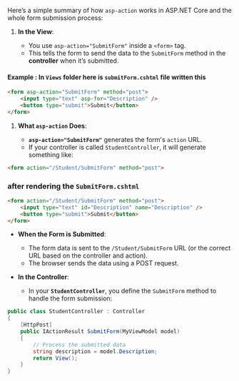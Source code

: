 Here’s a simple summary of how `asp-action` works in ASP.NET Core and the whole form submission process:

1. **In the View**:
    
    - You use `asp-action="SubmitForm"` inside a `<form>` tag.
    - This tells the form to send the data to the `SubmitForm` method in the **controller** when it’s submitted.
#### Example : In `Views` folder here is `submitForm.cshtml` file written this
```html
<form asp-action="SubmitForm" method="post">
    <input type="text" asp-for="Description" />
    <button type="submit">Submit</button>
</form>

```


1. **What `asp-action` Does**:
    
    - **`asp-action="SubmitForm"`** generates the form's `action` URL.
    - If your controller is called `StudentController`, it will generate something like:
```html
<form action="/Student/SubmitForm" method="post">
```

### after **rendering** the `SubmitForm.cshtml` 
```html
<form action="/Student/SubmitForm" method="post">
    <input type="text" id="Description" name="Description" />
    <button type="submit">Submit</button>
</form>

```

- **When the Form is Submitted**:
    
    - The form data is sent to the `/Student/SubmitForm` URL (or the correct URL based on the controller and action).
    - The browser sends the data using a POST request.
- **In the Controller**:
    
    - In your **`StudentController`**, you define the `SubmitForm` method to handle the form submission:
```cs
public class StudentController : Controller
{
    [HttpPost]
    public IActionResult SubmitForm(MyViewModel model)
    {
        // Process the submitted data
        string description = model.Description;
        return View();
    }
}

```


